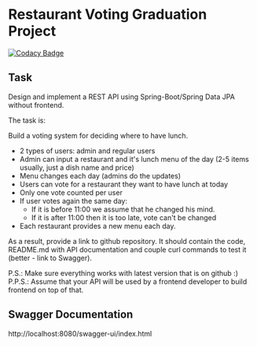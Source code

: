 # Restaurant Voting Graduation Project
[![Codacy Badge](https://app.codacy.com/project/badge/Grade/00c51a6d85b0478aa0bd37ee05e4a6e2)](https://app.codacy.com/gh/Dnoil/restaurant-voting-graduation-project/dashboard?utm_source=gh&utm_medium=referral&utm_content=&utm_campaign=Badge_grade)

## Task

Design and implement a REST API using Spring-Boot/Spring Data JPA without frontend.

The task is:

Build a voting system for deciding where to have lunch.

* 2 types of users: admin and regular users
* Admin can input a restaurant and it's lunch menu of the day (2-5 items usually, just a dish name and price)
* Menu changes each day (admins do the updates)
* Users can vote for a restaurant they want to have lunch at today
* Only one vote counted per user
* If user votes again the same day:
  * If it is before 11:00 we assume that he changed his mind.
  * If it is after 11:00 then it is too late, vote can't be changed
* Each restaurant provides a new menu each day.

As a result, provide a link to github repository. It should contain the code, README.md with API documentation and couple curl commands to test it (better - link to Swagger).

P.S.: Make sure everything works with latest version that is on github :)
P.P.S.: Assume that your API will be used by a frontend developer to build frontend on top of that.

## Swagger Documentation
http://localhost:8080/swagger-ui/index.html